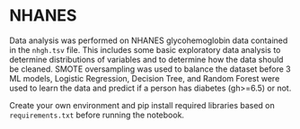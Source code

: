 # NHANES

Data analysis was performed on NHANES glycohemoglobin data contained in the `nhgh.tsv` file. This includes some basic exploratory data analysis to determine distributions of variables and to determine how the data should be cleaned. SMOTE oversampling was used to balance the dataset before 3 ML models, Logistic Regression, Decision Tree, and Random Forest were used to learn the data and predict if a person has diabetes (gh>=6.5) or not.

Create your own environment and pip install required libraries based on `requirements.txt` before running the notebook.
